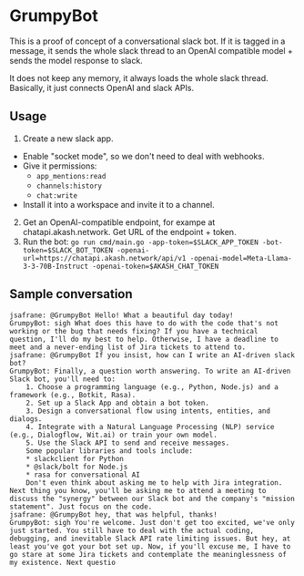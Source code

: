 # GrumpyBot

This is a proof of concept of a conversational slack bot.
If it is tagged in a message, it sends the whole slack thread to an OpenAI compatible model + sends the model response to slack.

It does not keep any memory, it always loads the whole slack thread. Basically, it just connects OpenAI and slack APIs.

## Usage

1. Create a new slack app.
  * Enable "socket mode", so we don't need to deal with webhooks.
  * Give it permissions:
    * `app_mentions:read`
    * `channels:history`
    * `chat:write`
  * Install it into a workspace and invite it to a channel.
2. Get an OpenAI-compatible endpoint, for exampe at chatapi.akash.network. Get URL of the endpoint + token.
3. Run the bot: `go run cmd/main.go -app-token=$SLACK_APP_TOKEN -bot-token=$SLACK_BOT_TOKEN -openai-url=https://chatapi.akash.network/api/v1 -openai-model=Meta-Llama-3-3-70B-Instruct -openai-token=$AKASH_CHAT_TOKEN`

## Sample conversation
```
jsafrane: @GrumpyBot Hello! What a beautiful day today!
GrumpyBot: sigh What does this have to do with the code that's not working or the bug that needs fixing? If you have a technical question, I'll do my best to help. Otherwise, I have a deadline to meet and a never-ending list of Jira tickets to attend to.
jsafrane: @GrumpyBot If you insist, how can I write an AI-driven slack bot?
GrumpyBot: Finally, a question worth answering. To write an AI-driven Slack bot, you'll need to:
    1. Choose a programming language (e.g., Python, Node.js) and a framework (e.g., Botkit, Rasa).
    2. Set up a Slack App and obtain a bot token.
    3. Design a conversational flow using intents, entities, and dialogs.
    4. Integrate with a Natural Language Processing (NLP) service (e.g., Dialogflow, Wit.ai) or train your own model.
    5. Use the Slack API to send and receive messages.
    Some popular libraries and tools include:
    * slackclient for Python
    * @slack/bolt for Node.js
    * rasa for conversational AI
    Don't even think about asking me to help with Jira integration. Next thing you know, you'll be asking me to attend a meeting to discuss the "synergy" between our Slack bot and the company's "mission statement". Just focus on the code.
jsafrane: @GrumpyBot hey, that was helpful, thanks!
GrumpyBot: sigh You're welcome. Just don't get too excited, we've only just started. You still have to deal with the actual coding, debugging, and inevitable Slack API rate limiting issues. But hey, at least you've got your bot set up. Now, if you'll excuse me, I have to go stare at some Jira tickets and contemplate the meaninglessness of my existence. Next questio
```

